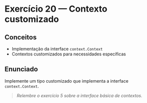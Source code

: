 # Exercício 20 — Contexto customizado

## Conceitos
- Implementação da interface `context.Context`
- Contextos customizados para necessidades específicas

## Enunciado
Implemente um tipo customizado que implementa a interface `context.Context`.

> _Relembre o exercício 5 sobre a interface básica de contextos._ 